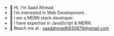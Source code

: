 - 👋 Hi, I’m Saad Ahmad.
- 👀 I’m interested in Web Development.
- 🤖 I am a MERN stack developer.
- 🌱 I have expertise in JavaScript & MERN.
- 📨 Reach me at : saadahmad6830879@gmail.com
<!---
SaADii09/SaADii09 is a ✨ special ✨ repository because its `README.md` (this file) appears on your GitHub profile.
You can click the Preview link to take a look at your changes.
--->
